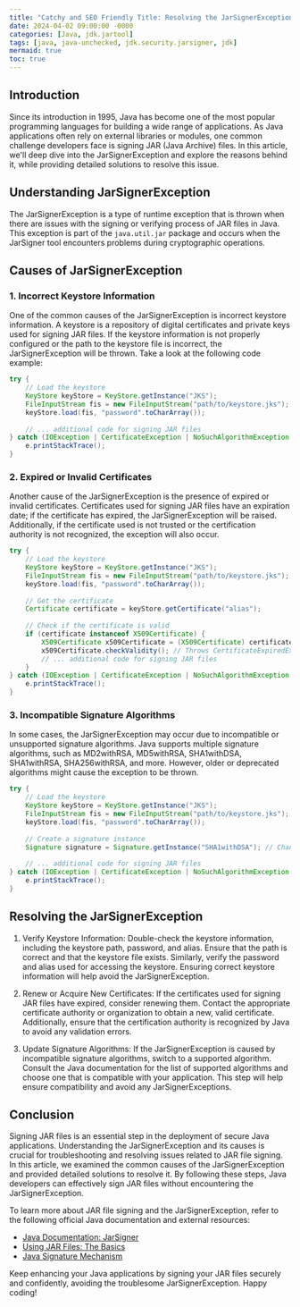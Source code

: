 ```yaml
---
title: "Catchy and SEO Friendly Title: Resolving the JarSignerException in Java: A Comprehensive Guide"
date: 2024-04-02 09:00:00 -0000
categories: [Java, jdk.jartool]
tags: [java, java-unchecked, jdk.security.jarsigner, jdk]
mermaid: true
toc: true
---
```



## Introduction
Since its introduction in 1995, Java has become one of the most popular programming languages for building a wide range of applications. As Java applications often rely on external libraries or modules, one common challenge developers face is signing JAR (Java Archive) files. In this article, we'll deep dive into the JarSignerException and explore the reasons behind it, while providing detailed solutions to resolve this issue.

## Understanding JarSignerException
The JarSignerException is a type of runtime exception that is thrown when there are issues with the signing or verifying process of JAR files in Java. This exception is part of the `java.util.jar` package and occurs when the JarSigner tool encounters problems during cryptographic operations.

## Causes of JarSignerException

### 1. Incorrect Keystore Information
One of the common causes of the JarSignerException is incorrect keystore information. A keystore is a repository of digital certificates and private keys used for signing JAR files. If the keystore information is not properly configured or the path to the keystore file is incorrect, the JarSignerException will be thrown. Take a look at the following code example:

```java
try {
    // Load the keystore
    KeyStore keyStore = KeyStore.getInstance("JKS");
    FileInputStream fis = new FileInputStream("path/to/keystore.jks");
    keyStore.load(fis, "password".toCharArray());
    
    // ... additional code for signing JAR files
} catch (IOException | CertificateException | NoSuchAlgorithmException | KeyStoreException e) {
    e.printStackTrace();
}
```

### 2. Expired or Invalid Certificates
Another cause of the JarSignerException is the presence of expired or invalid certificates. Certificates used for signing JAR files have an expiration date; if the certificate has expired, the JarSignerException will be raised. Additionally, if the certificate used is not trusted or the certification authority is not recognized, the exception will also occur.

```java
try {
    // Load the keystore
    KeyStore keyStore = KeyStore.getInstance("JKS");
    FileInputStream fis = new FileInputStream("path/to/keystore.jks");
    keyStore.load(fis, "password".toCharArray());
    
    // Get the certificate
    Certificate certificate = keyStore.getCertificate("alias");
    
    // Check if the certificate is valid
    if (certificate instanceof X509Certificate) {
        X509Certificate x509Certificate = (X509Certificate) certificate;
        x509Certificate.checkValidity(); // Throws CertificateExpiredException if expired
        // ... additional code for signing JAR files
    }
} catch (IOException | CertificateException | NoSuchAlgorithmException | KeyStoreException | CertificateExpiredException e) {
    e.printStackTrace();
}
```

### 3. Incompatible Signature Algorithms
In some cases, the JarSignerException may occur due to incompatible or unsupported signature algorithms. Java supports multiple signature algorithms, such as MD2withRSA, MD5withRSA, SHA1withDSA, SHA1withRSA, SHA256withRSA, and more. However, older or deprecated algorithms might cause the exception to be thrown.

```java
try {
    // Load the keystore
    KeyStore keyStore = KeyStore.getInstance("JKS");
    FileInputStream fis = new FileInputStream("path/to/keystore.jks");
    keyStore.load(fis, "password".toCharArray());
    
    // Create a signature instance
    Signature signature = Signature.getInstance("SHA1withDSA"); // Change algorithm if incompatible
    
    // ... additional code for signing JAR files
} catch (IOException | CertificateException | NoSuchAlgorithmException | KeyStoreException | InvalidKeyException e) {
    e.printStackTrace();
}
```

## Resolving the JarSignerException

1. Verify Keystore Information: Double-check the keystore information, including the keystore path, password, and alias. Ensure that the path is correct and that the keystore file exists. Similarly, verify the password and alias used for accessing the keystore. Ensuring correct keystore information will help avoid the JarSignerException.

2. Renew or Acquire New Certificates: If the certificates used for signing JAR files have expired, consider renewing them. Contact the appropriate certificate authority or organization to obtain a new, valid certificate. Additionally, ensure that the certification authority is recognized by Java to avoid any validation errors.

3. Update Signature Algorithms: If the JarSignerException is caused by incompatible signature algorithms, switch to a supported algorithm. Consult the Java documentation for the list of supported algorithms and choose one that is compatible with your application. This step will help ensure compatibility and avoid any JarSignerExceptions.

## Conclusion
Signing JAR files is an essential step in the deployment of secure Java applications. Understanding the JarSignerException and its causes is crucial for troubleshooting and resolving issues related to JAR file signing. In this article, we examined the common causes of the JarSignerException and provided detailed solutions to resolve it. By following these steps, Java developers can effectively sign JAR files without encountering the JarSignerException.

To learn more about JAR file signing and the JarSignerException, refer to the following official Java documentation and external resources:

- [Java Documentation: JarSigner](https://docs.oracle.com/en/java/javase/14/docs/api/java.base/sun/security/tools/JarSigner.html)
- [Using JAR Files: The Basics](https://docs.oracle.com/en/java/javase/14/docs/technotes/guides/security/jar.html)
- [Java Signature Mechanism](https://docs.oracle.com/en/java/javase/14/docs/technotes/guides/jar/jar.html#Signature%20Mechanism)

Keep enhancing your Java applications by signing your JAR files securely and confidently, avoiding the troublesome JarSignerException. Happy coding!